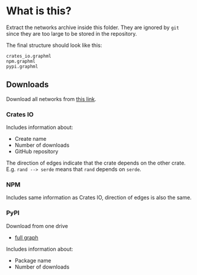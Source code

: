 # What is this?

Extract the networks archive inside this folder. They are ignored by `git` since they are too large to be stored in the repository.

The final structure should look like this:

```
crates_io.graphml
npm.graphml
pypi.graphml
```

## Downloads
Download all networks from [this link](https://unilj-my.sharepoint.com/:u:/g/personal/zt8811_student_uni-lj_si/EXDkJDo5lUdPorlnsuTkqRcB5xBC95r6Wcv8jiZ5J2XPvA?e=J8eiUZ).

### Crates IO

Includes information about:

- Create name
- Number of downloads
- GitHub repository

The direction of edges indicate that the crate depends on the other crate. E.g. `rand --> serde` means that `rand` depends on `serde`.

### NPM

Includes same information as Crates IO, direction of edges is also the same.

### PyPI

Download from one drive

- [full graph](https://unilj-my.sharepoint.com/:u:/g/personal/zt8811_student_uni-lj_si/EftNbN4R6gdBl2MyDfNFaWoBLiYmvm8v0Gjvw6nC3xda0Q?e=fPMolk)

Includes information about:

- Package name
- Number of downloads
